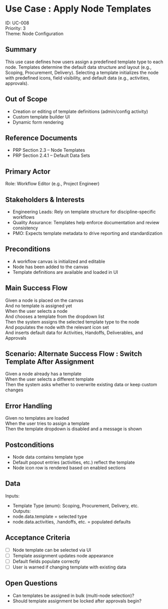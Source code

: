 # Use Case : Apply Node Templates  
ID: UC-008  
Priority: 3  
Theme: Node Configuration

## Summary  
This use case defines how users assign a predefined template type to each node. Templates determine the default data structure and layout (e.g., Scoping, Procurement, Delivery). Selecting a template initializes the node with predefined icons, field visibility, and default data (e.g., activities, approvals).

## Out of Scope  
- Creation or editing of template definitions (admin/config activity)  
- Custom template builder UI  
- Dynamic form rendering  

## Reference Documents  
- PRP Section 2.3 – Node Templates  
- PRP Section 2.4.1 – Default Data Sets  

## Primary Actor  
Role: Workflow Editor (e.g., Project Engineer)

## Stakeholders & Interests  
- Engineering Leads: Rely on template structure for discipline-specific workflows  
- Quality Assurance: Templates help enforce documentation and review consistency  
- PMO: Expects template metadata to drive reporting and standardization  

## Preconditions  
- A workflow canvas is initialized and editable  
- Node has been added to the canvas  
- Template definitions are available and loaded in UI  

## Main Success Flow  
Given a node is placed on the canvas  
And no template is assigned yet  
When the user selects a node  
And chooses a template from the dropdown list  
Then the system assigns the selected template type to the node  
And populates the node with the relevant icon set  
And inserts default data for Activities, Handoffs, Deliverables, and Approvals  

## Scenario: Alternate Success Flow : Switch Template After Assignment  
Given a node already has a template  
When the user selects a different template  
Then the system asks whether to overwrite existing data or keep custom changes  

## Error Handling  
Given no templates are loaded  
When the user tries to assign a template  
Then the template dropdown is disabled and a message is shown  

## Postconditions  
- Node data contains template type  
- Default popout entries (activities, etc.) reflect the template  
- Node icon row is rendered based on enabled sections  

## Data  
Inputs:  
- Template Type (enum): Scoping, Procurement, Delivery, etc.  
Outputs:  
- node.data.template = selected type  
- node.data.activities, .handoffs, etc. = populated defaults  

## Acceptance Criteria  
- [ ] Node template can be selected via UI  
- [ ] Template assignment updates node appearance  
- [ ] Default fields populate correctly  
- [ ] User is warned if changing template with existing data  

## Open Questions  
- Can templates be assigned in bulk (multi-node selection)?  
- Should template assignment be locked after approvals begin?
